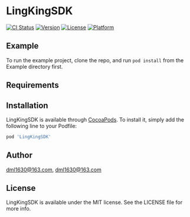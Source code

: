 # LingKingSDK

[![CI Status](https://img.shields.io/travis/dml1630@163.com/LingKingSDK.svg?style=flat)](https://travis-ci.org/dml1630@163.com/LingKingSDK)
[![Version](https://img.shields.io/cocoapods/v/LingKingSDK.svg?style=flat)](https://cocoapods.org/pods/LingKingSDK)
[![License](https://img.shields.io/cocoapods/l/LingKingSDK.svg?style=flat)](https://cocoapods.org/pods/LingKingSDK)
[![Platform](https://img.shields.io/cocoapods/p/LingKingSDK.svg?style=flat)](https://cocoapods.org/pods/LingKingSDK)

## Example

To run the example project, clone the repo, and run `pod install` from the Example directory first.

## Requirements

## Installation

LingKingSDK is available through [CocoaPods](https://cocoapods.org). To install
it, simply add the following line to your Podfile:

```ruby
pod 'LingKingSDK'
```

## Author

dml1630@163.com, dml1630@163.com

## License

LingKingSDK is available under the MIT license. See the LICENSE file for more info.
